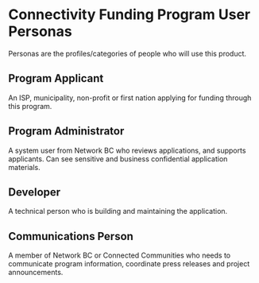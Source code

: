 # Connectivity Funding Program User Personas

Personas are the profiles/categories of people who will use this product. 

## Program Applicant

An ISP, municipality, non-profit or first nation applying for funding through this program. 

## Program Administrator 

A system user from Network BC who reviews applications, and supports applicants. Can see sensitive and business confidential application materials.

## Developer

A technical person who is building and maintaining the application. 

## Communications Person

A member of Network BC or Connected Communities who needs to communicate program information, coordinate press releases and project announcements. 
